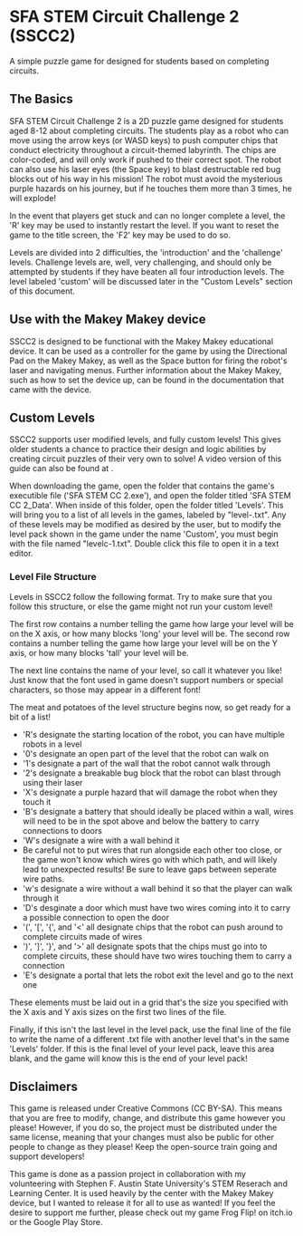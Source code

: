 # SFA STEM Circuit Challenge 2 (SSCC2)
 A simple puzzle game for designed for students based on completing circuits.

## The Basics
 SFA STEM Circuit Challenge 2 is a 2D puzzle game designed for students aged 8-12 about completing circuits. The students play as a robot who can move using the arrow keys (or WASD keys) to push computer chips that conduct electricity throughout a circuit-themed labyrinth. The chips are color-coded, and will only work if pushed to their correct spot. The robot can also use his laser eyes (the Space key) to blast destructable red bug blocks out of his way in his mission! The robot must avoid the mysterious purple hazards on his journey, but if he touches them more than 3 times, he will explode!

 In the event that players get stuck and can no longer complete a level, the 'R' key may be used to instantly restart the level. If you want to reset the game to the title screen, the 'F2' key may be used to do so.

 Levels are divided into 2 difficulties, the 'introduction' and the 'challenge' levels. Challenge levels are, well, very challenging, and should only be attempted by students if they have beaten all four introduction levels. The level labeled 'custom' will be discussed later in the "Custom Levels" section of this document.

## Use with the Makey Makey device
 SSCC2 is designed to be functional with the Makey Makey educational device. It can be used as a controller for the game by using the Directional Pad on the Makey Makey, as well as the Space button for firing the robot's laser and navigating menus. Further information about the Makey Makey, such as how to set the device up, can be found in the documentation that came with the device.

## Custom Levels
 SSCC2 supports user modified levels, and fully custom levels! This gives older students a chance to practice their design and logic abilities by creating circuit puzzles of their very own to solve! A video version of this guide can also be found at <youtubelinkhere>.

 When downloading the game, open the folder that contains the game's executible file ('SFA STEM CC 2.exe'), and open the folder titled 'SFA STEM CC 2_Data'. When inside of this folder, open the folder titled 'Levels'. This will bring you to a list of all levels in the games, labeled by "level<packNumber>-<levelNumber>.txt". Any of these levels may be modified as desired by the user, but to modify the level pack shown in the game under the name 'Custom', you must begin with the file named "levelc-1.txt". Double click this file to open it in a text editor.

 ### Level File Structure
 Levels in SSCC2 follow the following format. Try to make sure that you follow this structure, or else the game might not run your custom level!

 The first row contains a number telling the game how large your level will be on the X axis, or how many blocks 'long' your level will be. The second row contains a number telling the game how large your level will be on the Y axis, or how many blocks 'tall' your level will be.

 The next line contains the name of your level, so call it whatever you like! Just know that the font used in game doesn't support numbers or special characters, so those may appear in a different font!

 The meat and potatoes of the level structure begins now, so get ready for a bit of a list!
 - 'R's designate the starting location of the robot, you can have multiple robots in a level
 - '0's designate an open part of the level that the robot can walk on
 - '1's designate a part of the wall that the robot cannot walk through
 - '2's designate a breakable bug block that the robot can blast through using their laser
 - 'X's designate a purple hazard that will damage the robot when they touch it
 - 'B's designate a battery that should ideally be placed within a wall, wires will need to be in the spot above and below the battery to carry connections to doors
 - 'W's designate a wire with a wall behind it
  - Be careful not to put wires that run alongside each other too close, or the game won't know which wires go with which path, and will likely lead to unexpected results! Be sure to leave gaps between seperate wire paths.
 - 'w's designate a wire without a wall behind it so that the player can walk through it
 - 'D's desginate a door which must have two wires coming into it to carry a possible connection to open the door
 - '(', '\[', '{', and '<' all designate chips that the robot can push around to complete circuits made of wires
 - ')', '\]', '}', and '>' all designate spots that the chips must go into to complete circuits, these should have two wires touching them to carry a connection
 - 'E's designate a portal that lets the robot exit the level and go to the next one

These elements must be laid out in a grid that's the size you specified with the X axis and Y axis sizes on the first two lines of the file.

Finally, if this isn't the last level in the level pack, use the final line of the file to write the name of a different .txt file with another level that's in the same 'Levels' folder. If this is the final level of your level pack, leave this area blank, and the game will know this is the end of your level pack!

## Disclaimers
This game is released under Creative Commons (CC BY-SA). This means that you are free to modify, change, and distribute this game however you please! However, if you do so, the project must be distributed under the same license, meaning that your changes must also be public for other people to change as they please! Keep the open-source train going and support developers!

This game is done as a passion project in collaboration with my volunteering with Stephen F. Austin State University's STEM Reserach and Learning Center. It is used heavily by the center with the Makey Makey device, but I wanted to release it for all to use as wanted! If you feel the desire to support me further, please check out my game Frog Flip! on itch.io or the Google Play Store.
 

